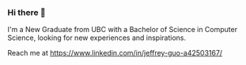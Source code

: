 ### Hi there 👋

<!--
**jeffxguo/jeffxguo** is a ✨ _special_ ✨ repository because its `README.md` (this file) appears on your GitHub profile.

Here are some ideas to get you started:

- 🔭 I’m currently working on ...
- 🌱 I’m currently learning ...
- 👯 I’m looking to collaborate on ...
- 🤔 I’m looking for help with ...
- 💬 Ask me about ...
- 📫 How to reach me: ...
- 😄 Pronouns: ...
- ⚡ Fun fact: ...
-->

I'm a New Graduate from UBC with a Bachelor of Science in Computer Science, looking for new experiences and inspirations.

Reach me at https://www.linkedin.com/in/jeffrey-guo-a42503167/
